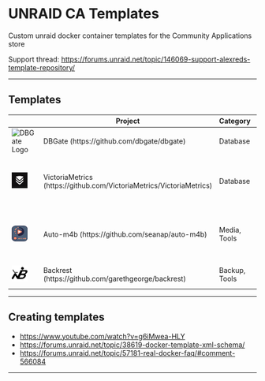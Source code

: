 # UNRAID CA Templates

Custom unraid docker container templates for the Community Applications store

Support thread: https://forums.unraid.net/topic/146069-support-alexreds-template-repository/

---

## Templates

<table>
  <thead>
    <tr>
      <th width="60px"></th>
      <th>Project</th>
      <th>Category</th>
      <th>Description</th>
    </tr>
  </thead>

  <tr>
    <td >
      <img src="https://raw.githubusercontent.com/dbgate/dbgate/master/app/icon.png" alt="DBGate Logo" width=32px height=32px></img>
    </td>
    <td>
      <span>DBGate (https://github.com/dbgate/dbgate)</span>
    </td>
    <td>
      Database
    </td>
    <td>
      Web-based database management tool
    </td>
  </tr>

  <tr>
    <td>
      <img src="https://raw.githubusercontent.com/alex-red/unraid-ca-templates/master/templates/images/victoria-metrics-logo.png" alt="victoria metrics logo" width=32px height=32px></img>
    </td>
    <td>
      <span>VictoriaMetrics (https://github.com/VictoriaMetrics/VictoriaMetrics)</span>
    </td>
    <td>
      Database
    </td>
    <td>
      VictoriaMetrics is a fast, cost-effective and scalable monitoring solution and time series database
    </td>
  </tr>

  <tr>
    <td>
      <img src="https://raw.githubusercontent.com/alex-red/unraid-ca-templates/master/templates/images/m4b-icon.png" alt="m4b icon" width=32px height=32px></img>
    </td>
    <td>
      <span>Auto-m4b (https://github.com/seanap/auto-m4b)</span>
    </td>
    <td>
      Media, Tools
    </td>
    <td>
      Auto converts audiobooks with multifile mp3/m4a/ogg/m4b to a chapterized single m4b
    </td>
  </tr>

  <!-- Backrest -->
  <tr>
    <td>
      <img src="https://raw.githubusercontent.com/alex-red/unraid-ca-templates/master/templates/images/backrest-icon.png" alt="backrest icon" width=32px height=32px></img>
    </td>
    <td>
      <span>Backrest (https://github.com/garethgeorge/backrest)</span>
    </td>
    <td>
      Backup, Tools
    </td>
    <td>
      WebUI built on top of restic for managing backups
    </td>
  </tr>
</table>

---

## Creating templates

- https://www.youtube.com/watch?v=g6iMwea-HLY
- https://forums.unraid.net/topic/38619-docker-template-xml-schema/
- https://forums.unraid.net/topic/57181-real-docker-faq/#comment-566084

---
